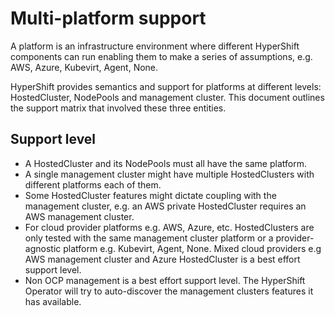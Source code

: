 # Multi-platform support

A platform is an infrastructure environment where different HyperShift components can run enabling them to make a series of assumptions, e.g. AWS, Azure, Kubevirt, Agent, None. 

HyperShift provides semantics and support for platforms at different levels: HostedCluster, NodePools and management cluster.
This document outlines the support matrix that involved these three entities.

## Support level

- A HostedCluster and its NodePools must all have the same platform.
- A single management cluster might have multiple HostedClusters with different platforms each of them.
- Some HostedCluster features might dictate coupling with the management cluster, e.g. an AWS private HostedCluster requires an AWS management cluster.
- For cloud provider platforms e.g. AWS, Azure, etc. HostedClusters are only tested with the same management cluster platform or a provider-agnostic platform e.g. Kubevirt, Agent, None. Mixed cloud providers e.g AWS management cluster and Azure HostedCluster is a best effort support level.
- Non OCP management is a best effort support level. The HyperShift Operator will try to auto-discover the management clusters features it has available.
